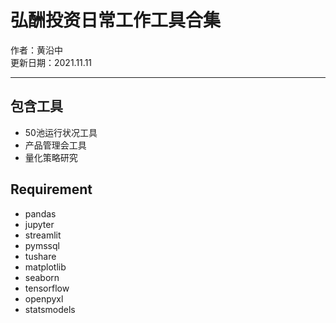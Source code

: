 # 弘酬投资日常工作工具合集
作者：黄沿中  
更新日期：2021.11.11
___
## 包含工具
- 50池运行状况工具
- 产品管理会工具
- 量化策略研究

## Requirement
- pandas
- jupyter
- streamlit
- pymssql
- tushare
- matplotlib
- seaborn
- tensorflow
- openpyxl
- statsmodels